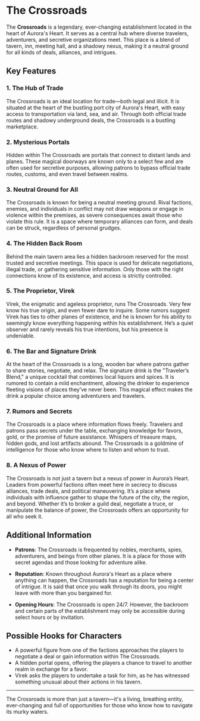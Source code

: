 # The Crossroads

The **Crossroads** is a legendary, ever-changing establishment located in the heart of Aurora's Heart. It serves as a central hub where diverse travelers, adventurers, and secretive organizations meet. This place is a blend of tavern, inn, meeting hall, and a shadowy nexus, making it a neutral ground for all kinds of deals, alliances, and intrigues.

## Key Features

### 1. **The Hub of Trade**
The Crossroads is an ideal location for trade—both legal and illicit. It is situated at the heart of the bustling port city of Aurora's Heart, with easy access to transportation via land, sea, and air. Through both official trade routes and shadowy underground deals, the Crossroads is a bustling marketplace.

### 2. **Mysterious Portals**
Hidden within The Crossroads are portals that connect to distant lands and planes. These magical doorways are known only to a select few and are often used for secretive purposes, allowing patrons to bypass official trade routes, customs, and even travel between realms.

### 3. **Neutral Ground for All**
The Crossroads is known for being a neutral meeting ground. Rival factions, enemies, and individuals in conflict may not draw weapons or engage in violence within the premises, as severe consequences await those who violate this rule. It is a space where temporary alliances can form, and deals can be struck, regardless of personal grudges.

### 4. **The Hidden Back Room**
Behind the main tavern area lies a hidden backroom reserved for the most trusted and secretive meetings. This space is used for delicate negotiations, illegal trade, or gathering sensitive information. Only those with the right connections know of its existence, and access is strictly controlled.

### 5. **The Proprietor, Virek**
Virek, the enigmatic and ageless proprietor, runs The Crossroads. Very few know his true origin, and even fewer dare to inquire. Some rumors suggest Virek has ties to other planes of existence, and he is known for his ability to seemingly know everything happening within his establishment. He’s a quiet observer and rarely reveals his true intentions, but his presence is undeniable.

### 6. **The Bar and Signature Drink**
At the heart of the Crossroads is a long, wooden bar where patrons gather to share stories, negotiate, and relax. The signature drink is the "Traveler’s Blend," a unique cocktail that combines local liquors and spices. It is rumored to contain a mild enchantment, allowing the drinker to experience fleeting visions of places they’ve never been. This magical effect makes the drink a popular choice among adventurers and travelers.

### 7. **Rumors and Secrets**
The Crossroads is a place where information flows freely. Travelers and patrons pass secrets under the table, exchanging knowledge for favors, gold, or the promise of future assistance. Whispers of treasure maps, hidden gods, and lost artifacts abound. The Crossroads is a goldmine of intelligence for those who know where to listen and whom to trust.

### 8. **A Nexus of Power**
The Crossroads is not just a tavern but a nexus of power in Aurora’s Heart. Leaders from powerful factions often meet here in secrecy to discuss alliances, trade deals, and political maneuvering. It’s a place where individuals with influence gather to shape the future of the city, the region, and beyond. Whether it’s to broker a guild deal, negotiate a truce, or manipulate the balance of power, the Crossroads offers an opportunity for all who seek it.

## Additional Information

- **Patrons**: The Crossroads is frequented by nobles, merchants, spies, adventurers, and beings from other planes. It is a place for those with secret agendas and those looking for adventure alike.
  
- **Reputation**: Known throughout Aurora's Heart as a place where anything can happen, the Crossroads has a reputation for being a center of intrigue. It is said that once you walk through its doors, you might leave with more than you bargained for.

- **Opening Hours**: The Crossroads is open 24/7. However, the backroom and certain parts of the establishment may only be accessible during select hours or by invitation.

## Possible Hooks for Characters

- A powerful figure from one of the factions approaches the players to negotiate a deal or gain information within The Crossroads.
- A hidden portal opens, offering the players a chance to travel to another realm in exchange for a favor.
- Virek asks the players to undertake a task for him, as he has witnessed something unusual about their actions in his tavern.

---

The Crossroads is more than just a tavern—it's a living, breathing entity, ever-changing and full of opportunities for those who know how to navigate its murky waters.
